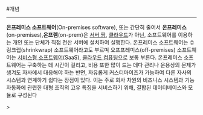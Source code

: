 #개념

---
**온프레미스 소프트웨어**(On-premises software), 또는 간단히 줄여서 **온프레미스**(on-premises),**온프렘**(on-prem)은 [서버 팜](https://ko.wikipedia.org/wiki/%EC%84%9C%EB%B2%84_%ED%8C%9C "서버 팜"), [클라우드](https://ko.wikipedia.org/wiki/%ED%81%B4%EB%9D%BC%EC%9A%B0%EB%93%9C_%EC%BB%B4%ED%93%A8%ED%8C%85 "클라우드 컴퓨팅")가 아닌, 소프트웨어를 이용하는 개인 또는 단체가 직접 전산 서버에 설치하여 실행한다. 온프레미스 소프트웨어는 슈링크랩(shrinkwrap) 소프트웨어라고도 부르며 오프프레미스(off-premises) 소프트웨어는 [서비스형 소프트웨어](https://ko.wikipedia.org/wiki/%EC%84%9C%EB%B9%84%EC%8A%A4%ED%98%95_%EC%86%8C%ED%94%84%ED%8A%B8%EC%9B%A8%EC%96%B4 "서비스형 소프트웨어")(SaaS), [클라우드 컴퓨팅](https://ko.wikipedia.org/wiki/%ED%81%B4%EB%9D%BC%EC%9A%B0%EB%93%9C_%EC%BB%B4%ED%93%A8%ED%8C%85 "클라우드 컴퓨팅")으로 보통 부른다. 온프레미스 소프트웨어는 구축하는 데 시간이 걸리고, 비용 또한 많이 드는 데다 관리나 운용상의 문제가 생겨도 자사에서 대응해야 하는 반면, 자유롭게 커스터마이즈가 가능하여 다른 자사의 시스템과 연계하기 쉽다는 장점이 있다. 이는 주로 회사 차원의 비즈니스 시스템과 기능 자동화에 관련한 대형 조직의 고유 특징을 서비스하기 위해, 결합된 데이터베이스와 모듈로 구성된다


_>_